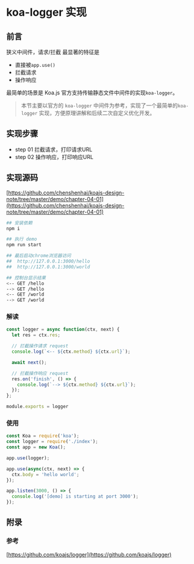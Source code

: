 # koa-logger 实现

## 前言

狭义中间件，请求/拦截 最显著的特征是
- 直接被`app.use()`
- 拦截请求 
- 操作响应

最简单的场景是 Koa.js 官方支持传输静态文件中间件的实现`koa-logger`。


> 本节主要以官方的 `koa-logger` 中间件为参考，实现了一个最简单的`koa-logger` 实现，方便原理讲解和后续二次自定义优化开发。


## 实现步骤

- step 01 拦截请求，打印请求URL
- step 02 操作响应，打印响应URL


## 实现源码

[https://github.com/chenshenhai/koajs-design-note/tree/master/demo/chapter-04-01](https://github.com/chenshenhai/koajs-design-note/tree/master/demo/chapter-04-01)



```sh
## 安装依赖
npm i

## 执行 demo
npm run start

## 最后启动chrome浏览器访问
##  http://127.0.0.1:3000/hello
##  http://127.0.0.1:3000/world

## 控制台显示结果
<-- GET /hello
--> GET /hello
<-- GET /world
--> GET /world
```


### 解读

```js
const logger = async function(ctx, next) {
  let res = ctx.res;

  // 拦截操作请求 request
  console.log(`<-- ${ctx.method} ${ctx.url}`);

  await next();

  // 拦截操作响应 request
  res.on('finish', () => {
    console.log(`--> ${ctx.method} ${ctx.url}`);
  });
};

module.exports = logger

```

### 使用

```js
const Koa = require('koa');
const logger = require('./index');
const app = new Koa();

app.use(logger);

app.use(async(ctx, next) => {
  ctx.body = 'hello world';
});

app.listen(3000, () => {
  console.log('[demo] is starting at port 3000');
});
```

## 附录

### 参考

[https://github.com/koajs/logger](https://github.com/koajs/logger)

